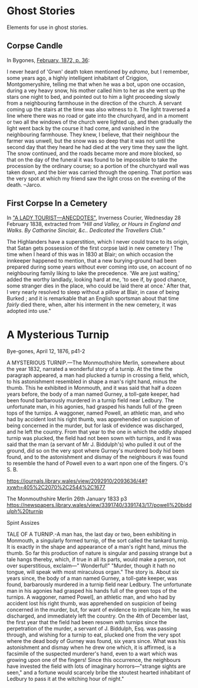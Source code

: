 # Ghost Stories

Elements for use in ghost stories.


## Corpse Candle

In Bygones, [February, 1872, p. 36](https://journals.library.wales/view/2092910/2092952/7#?xywh=-478%2C-702%2C5026%2C3315):

I never heard of 'Grwn' death token mentioned by *edromo*, but I remember, some years ago, a highly intelligent inhabitant of Criggion, Montgomeryshire, telling me that when he was a bot, upon one occasion, during a vey heavy snow, his mother called him to her as she went up the stars one night to bed, and pointed out to him a light proceeding slowly from a neighbouring farmhouse in the direction of the church. A servant coming up the stairs at the time was also witness to it. The light traversed a line where there was no road or gate into the churchyard, and in a moment or two all the windows of the church were lighted up, and then gradually the light went back by the course it had come, and vanished in the neighbouring farmhouse. They knew, I believe, that their neighbour the farmer was unwell, but the snow was so deep that it was not until the second day that they heard he had died at the very time they saw the light. The snow continued, and the roads became more and more blocked, so that on the day of the funeral it was found to be impossible to take the procession by the ordinary course; so a portion of the churchyard wall was taken down, and the bier was carried through the opening. That portion was the very spot at which my friend saw the light cross on the evening of the death. –Jarco.

## First Corpse In a Cemetery

In ["A LADY TOURIST—ANECDOTES"](https://www.britishnewspaperarchive.co.uk/viewer/bl/0000446/18380228/034/0003), Inverness Courier, Wednesday 28 February 1838, extracted from *"Hill and Valley, or Hours in England and Walks. By Catharine Sinclair, &c.. Dedicated the Travellers Club."*

The Highlanders have a superstition, which I never could trace to its origin, that Satan gets possession of the first corpse laid in new cemetery ! The time when I heard of this was in 1830 at Blair; on which occasion the innkeeper happened to mention, that a new burying-ground had been prepared during some years without ever coming into use, on account of no neighbouring family liking to lake the precedence. 'We are just waiting,' added the worthy landlady, looking hard at *me*, 'to see if, by good chance, some stranger dies in the place, who could be laid there at once.' After that, I very nearly resolved to sleep without a pillow at Blair, in case of being Burked ; and it is remarkable that an English sportsman about that time *fairly* died there, when, alter his interment in the new cemetery, it was adopted into use."

# A Mysterious Turnip

Bye-gones, April 12, 1876, p41-2

A MYSTERIOUS TURNIP.—The Monmouthshire Merlin, somewhere about the year 1832, narrated a wonderful story of a turnip. At the time the paragraph appeared, a man had plucked a turnip in crossing a field, which, to his astonishment resembled in shape a man's right hand, minus the thumb. This he exhibited in Monmouth, and it was said that half a dozen years before, the body of a man named Gurney, a toll-gate keeper, had been found barbarously murdered in a turnip field near Ledbury. The unfortunate man, in his agonies, had grasped his hands full of the green tops of the turnips. A waggoner, named Powell, an athletic man, and who had by accident lost his right thumb, was apprehended on suspicion of being concerned in the murder, but for lask of evidence was discharged, and he left the country. From that year to the one in which the oddly shaped turnip was plucked, the field had not been sown with turnips, and it was said that the man (a servant of Mr J. Biddulph's) who pulled it out of the ground, did so on the very spot where Gurney's murdered body hid been found, and to the astonishment and dismay of the neighbours it was found to resemble the hand of Powell even to a wart npon one of the fingers. O's S. B.

https://journals.library.wales/view/2092910/2093636/4#?xywh=405%2C2070%2C2544%2C1677

The Monmouthshire Merlin
26th January 1833 
p3
https://newspapers.library.wales/view/3391740/3391743/17/powell%20biddulph%20turnip

Spint Assizes

TALE OF A TURNIP.-A man has, the last day or two, been exhibiting in Monmouth, a singularly formed turnip, of the sort called the tankard turnip. It is exactly in the shape and appearance of a man's right hand, minus the thumb. So far this production of nature is singular and passing strange but a tale hangs thereby, which, if true in all its parts, would make a person, not over superstitious, exclaim—"  Wonderful!" "Murder, though it hath no tongue, will speak with most miraculous organ." The story is. About six years since, the body of a man named Gurney, a toll-gate keeper, was found, barbarously murdered in a turnip field near Ledbury. The unfortunate man in his agonies had grasped his hands full of the green tops of the turnips. A waggoner, named Powel], an athletic man, and who had by accident lost his right thumb, was apprehended on suspicion of being concerned in the murder, but, for want of evidence to implicate him, he was discharged, and immediately left the country. On the 4th of December last, the first year that the field had been resown with turnips since the perpetration of the murder, a servant of J. Biddulph, Esq. was passing through, and wishing for a turnip to eat, plucked one from the very spot where the dead body of Gurney was found, six years since. What was his astonishment and dismay when he drew one which, it is affirmed, is a facsimile of the suspected murderer's hand, even to a wart which was growing upon one of the fingers! Since this occurrence, the neighbours have invested the field with lots of imaginary horrors—"strange sights are seen," and a fortune would scarcely bribe the stoutest hearted inhabitant of Ledbury to pass it at the witching hour of night." 
